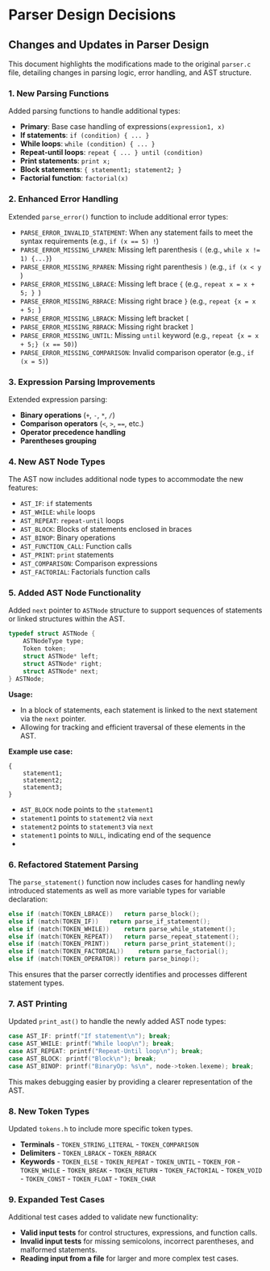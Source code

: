 # Parser Design Decisions

## Changes and Updates in Parser Design

This document highlights the modifications made to the original `parser.c` file, detailing changes in parsing logic, error handling, and AST structure.

### 1. **New Parsing Functions**

Added parsing functions to handle additional types:
- **Primary**: Base case handling of expressions`(expression1, x)`
- **If statements**: `if (condition) { ... }`
- **While loops**: `while (condition) { ... }`
- **Repeat-until loops**: `repeat { ... } until (condition)`
- **Print statements**: `print x;`
- **Block statements**: `{ statement1; statement2; }`
- **Factorial function**: `factorial(x)`

### 2. **Enhanced Error Handling**

Extended `parse_error()` function to include additional error types:
- `PARSE_ERROR_INVALID_STATEMENT`: When any statement fails to meet the syntax requirements (e.g., `if (x == 5) !`)
- `PARSE_ERROR_MISSING_LPAREN`: Missing left parenthesis `(` (e.g., `while x != 1) {...}`)
- `PARSE_ERROR_MISSING_RPAREN`: Missing right parenthesis `)` (e.g., `if (x < y` )
- `PARSE_ERROR_MISSING_LBRACE`: Missing left brace `{` (e.g., `repeat x = x + 5; } `)
- `PARSE_ERROR_MISSING_RBRACE`: Missing right brace `}` (e.g., `repeat {x = x + 5; `)
- `PARSE_ERROR_MISSING_LBRACK`: Missing left bracket `[`
- `PARSE_ERROR_MISSING_RBRACK`: Missing right bracket `]`
- `PARSE_ERROR_MISSING_UNTIL`: Missing `until` keyword (e.g., `repeat {x = x + 5;} (x == 50)`)
- `PARSE_ERROR_MISSING_COMPARISON`: Invalid comparison operator (e.g., `if (x = 5)`)

### 3. **Expression Parsing Improvements**

Extended expression parsing:
- **Binary operations** (`+`, `-`, `*`, `/`)
- **Comparison operators** (`<`, `>`, `==`, etc.)
- **Operator precedence handling**
- **Parentheses grouping**

### 4. **New AST Node Types**

The AST now includes additional node types to accommodate the new features:
- `AST_IF`: `if` statements
- `AST_WHILE`: `while` loops
- `AST_REPEAT`: `repeat-until` loops
- `AST_BLOCK`: Blocks of statements enclosed in braces 
- `AST_BINOP`: Binary operations
- `AST_FUNCTION_CALL`: Function calls
- `AST_PRINT`: `print` statements
- `AST_COMPARISON`: Comparison expressions
- `AST_FACTORIAL`: Factorials function calls

### 5. **Added AST Node Functionality**
Added `next` pointer to `ASTNode` structure to support sequences of statements or linked structures within the AST.
```cpp
typedef struct ASTNode {
    ASTNodeType type;           
    Token token;               
    struct ASTNode* left;     
    struct ASTNode* right;     
    struct ASTNode* next;  
} ASTNode;
```
**Usage:**
  - In a block of statements, each statement is linked to the next statement via the `next` pointer.
  - Allowing for tracking and efficient traversal of these elements in the AST.

**Example use case:**
```
{
    statement1;
    statement2;
    statement3;
}
```
- `AST_BLOCK` node points to the `statement1`
- `statement1` points to `statement2` via `next`
- `statement2` points to `statement3` via `next`
- `statement1` points to `NULL`, indicating end of the sequence
- 
### 6. **Refactored Statement Parsing**

The `parse_statement()` function now includes cases for handling newly introduced statements as well as more variable types for variable declaration:
```cpp
else if (match(TOKEN_LBRACE))   return parse_block();
else if (match(TOKEN_IF))   return parse_if_statement();
else if (match(TOKEN_WHILE))    return parse_while_statement();
else if (match(TOKEN_REPEAT))   return parse_repeat_statement();
else if (match(TOKEN_PRINT))    return parse_print_statement();
else if (match(TOKEN_FACTORIAL))    return parse_factorial();
else if (match(TOKEN_OPERATOR)) return parse_binop();
```
This ensures that the parser correctly identifies and processes different statement types.

### 7. **AST Printing**

Updated `print_ast()` to handle the newly added AST node types:
```cpp
case AST_IF: printf("If statement\n"); break;
case AST_WHILE: printf("While loop\n"); break;
case AST_REPEAT: printf("Repeat-Until loop\n"); break;
case AST_BLOCK: printf("Block\n"); break;
case AST_BINOP: printf("BinaryOp: %s\n", node->token.lexeme); break;
```
This makes debugging easier by providing a clearer representation of the AST.

### 8. **New Token Types**

Updated `tokens.h` to include more specific token types.
 -   **Terminals**
    - `TOKEN_STRING_LITERAL` 
    - `TOKEN_COMPARISON`
 -   **Delimiters**
    - `TOKEN_LBRACK` 
    - `TOKEN_RBRACK`
 -   **Keywords**
    - `TOKEN_ELSE`
    - `TOKEN_REPEAT`
    - `TOKEN_UNTIL`
    - `TOKEN_FOR`
    - `TOKEN_WHILE`
    - `TOKEN_BREAK`
    - `TOKEN_RETURN`
    - `TOKEN_FACTORIAL`
    - `TOKEN_VOID`
    - `TOKEN_CONST`
    - `TOKEN_FLOAT`
    - `TOKEN_CHAR`

### 9. **Expanded Test Cases**

Additional test cases added to validate new functionality:
- **Valid input tests** for control structures, expressions, and function calls.
- **Invalid input tests** for missing semicolons, incorrect parentheses, and malformed statements.
- **Reading input from a file** for larger and more complex test cases.


